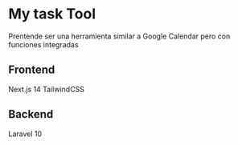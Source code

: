 # My task Tool
Prentende ser una herramienta similar a Google Calendar pero con funciones integradas

## Frontend 
Next.js 14
TailwindCSS

## Backend
Laravel 10
